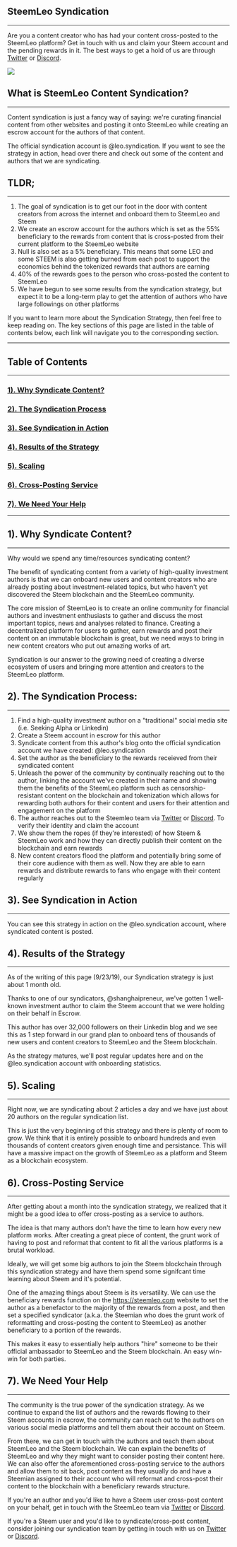 <span id="disable_router_nav_history_direction_check"></span>

## SteemLeo Syndication
<hr>

Are you a content creator who has had your content cross-posted to the SteemLeo platform? Get in touch with us and claim your Steem account and the pending rewards in it. The best ways to get a hold of us are through [Twitter](https://twitter.com/steemleo) or [Discord](https://discord.gg/KgcVDKQ).

![](https://i.imgur.com/Q3hjNbR.png)  

## What is SteemLeo Content Syndication?
<hr>

Content syndication is just a fancy way of saying: we're curating financial content from other websites and posting it onto SteemLeo while creating an escrow account for the authors of that content. 

The official syndication account is @leo.syndication. If you want to see the strategy in action, head over there and check out some of the content and authors that we are syndicating. 

## TLDR;
<hr>

1. The goal of syndication is to get our foot in the door with content creators from across the internet and onboard them to SteemLeo and Steem
2. We create an escrow account for the authors which is set as the 55% beneficiary to the rewards from content that is cross-posted from their current platform to the SteemLeo website
3. Null is also set as a 5% beneficiary. This means that some LEO and some STEEM is also getting burned from each post to support the economics behind the tokenized rewards that authors are earning 
4. 40% of the rewards goes to the person who cross-posted the content to SteemLeo
5. We have begun to see some results from the syndication strategy, but expect it to be a long-term play to get the attention of authors who have large followings on other platforms


If you want to learn more about the Syndication Strategy, then feel free to keep reading on. The key sections of this page are listed in the table of contents below, each link will navigate you to the corresponding section.

<hr>

## <span id="Table_of_Contents">Table of Contents</span>
<hr>

### <a href="#section1">1). Why Syndicate Content?</a>
### <a href="#section2">2). The Syndication Process</a>
### <a href="#section3">3). See Syndication in Action</a>
### <a href="#section4">4). Results of the Strategy</a>
### <a href="#section5">5). Scaling</a>
### <a href="#section6">6). Cross-Posting Service</a>
### <a href="#section7">7). We Need Your Help</a>

<hr>

## <span id="section1">1). Why Syndicate Content?</span>
<hr>

Why would we spend any time/resources syndicating content? 

The benefit of syndicating content from a variety of high-quality investment authors is that we can onboard new users and content creators who are already posting about investment-related topics, but who haven't yet discovered the Steem blockchain and the SteemLeo community.

The core mission of SteemLeo is to create an online community for financial authors and investment enthusiasts to gather and discuss the most important topics, news and analyses related to finance. Creating a decentralized platform for users to gather, earn rewards and post their content on an immutable blockchain is great, but we need ways to bring in new content creators who put out amazing works of art. 

Syndication is our answer to the growing need of creating a diverse ecosystem of users and bringing more attention and creators to the SteemLeo platform. 

## <span id="section2">2). The Syndication Process:</span>
<hr>

1. Find a high-quality investment author on a "traditional" social media site (i.e. Seeking Alpha or Linkedin)
2. Create a Steem account in escrow for this author
3. Syndicate content from this author's blog onto the official syndication account we have created: @leo.syndication
4. Set the author as the beneficiary to the rewards receieved from their syndicated content
5. Unleash the power of the community by continually reaching out to the author, linking the account we've created in their name and showing them the benefits of the SteemLeo platform such as censorship-resistant content on the blockchain and tokenization which allows for rewarding both authors for their content and users for their attention and engagement on the platform
6. The author reaches out to the Steemleo team via [Twitter](https://twitter.com/steemleo) or [Discord](https://discord.gg/KgcVDKQ). To verify their identity and claim the account
7. We show them the ropes (if they're interested) of how Steem & SteemLeo work and how they can directly publish their content on the blockchain and earn rewards
8. New content creators flood the platform and potentially bring some of their core audience with them as well. Now they are able to earn rewards and distribute rewards to fans who engage with their content regularly

## <span id="section3"> 3). See Syndication in Action</span>
<hr>

You can see this strategy in action on the @leo.syndication account, where syndicated content is posted.

## <span id="section4"> 4). Results of the Strategy</span>
<hr>

As of the writing of this page (9/23/19), our Syndication strategy is just about 1 month old.

Thanks to one of our syndicators, @shanghaipreneur, we've gotten 1 well-known investment author to claim the Steem account that we were holding on their behalf in Escrow.

This author has over 32,000 followers on their Linkedin blog and we see this as 1 step forward in our grand plan to onboard tens of thousands of new users and content creators to SteemLeo and the Steem blockchain.

As the strategy matures, we'll post regular updates here and on the @leo.syndication account with onboarding statistics.

## <span id="section5"> 5). Scaling</span>
<hr>

Right now, we are syndicating about 2 articles a day and we have just about 20 authors on the regular syndication list.

This is just the very beginning of this strategy and there is plenty of room to grow. We think that it is entirely possible to onboard hundreds and even thousands of content creators given enough time and persistance. This will have a massive impact on the growth of SteemLeo as a platform and Steem as a blockchain ecosystem.

## <span id="section6"> 6). Cross-Posting Service</span>
<hr>

After getting about a month into the syndication strategy, we realized that it might be a good idea to offer cross-posting as a service to authors. 

The idea is that many authors don't have the time to learn how every new platform works. After creating a great piece of content, the grunt work of having to post and reformat that content to fit all the various platforms is a brutal workload. 

Ideally, we will get some big authors to join the Steem blockchain through this syndication strategy and have them spend some signifcant time learning about Steem and it's potential. 

One of the amazing things about Steem is its versatility. We can use the beneficiary rewards function on the https://steemleo.com website to set the author as a benefactor to the majority of the rewards from a post, and then set a specified syndicator (a.k.a. the Steemian who does the grunt work of reformatting and cross-posting the content to SteemLeo) as another beneficiary to a portion of the rewards.

This makes it easy to essentially help authors "hire" someone to be their official ambassador to SteemLeo and the Steem blockchain. An easy win-win for both parties.

## <span id="section7"> 7). We Need Your Help</span>
<hr>

The community is the true power of the syndication strategy. As we continue to expand the list of authors and the rewards flowing to their Steem accounts in escrow, the community can reach out to the authors on various social media platforms and tell them about their account on Steem.

From there, we can get in touch with the authors and teach them about SteemLeo and the Steem blockchain. We can explain the benefits of SteemLeo and why they might want to consider posting their content here. We can also offer the aforementioned cross-posting service to the authors and allow them to sit back, post content as they usually do and have a Steemian assigned to their account who will reformat and cross-post their content to the blockchain with a beneficiary rewards structure.

If you're an author and you'd like to have a Steem user cross-post content on your behalf, get in touch with the SteemLeo team via [Twitter](https://twitter.com/steemleo) or [Discord](https://discord.gg/KgcVDKQ).

If you're a Steem user and you'd like to syndicate/cross-post content, consider joining our syndication team by getting in touch with us on [Twitter](https://twitter.com/steemleo) or [Discord](https://discord.gg/KgcVDKQ).





